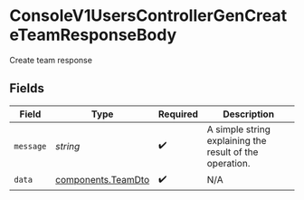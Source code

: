 # ConsoleV1UsersControllerGenCreateTeamResponseBody

Create team response


## Fields

| Field                                                    | Type                                                     | Required                                                 | Description                                              |
| -------------------------------------------------------- | -------------------------------------------------------- | -------------------------------------------------------- | -------------------------------------------------------- |
| `message`                                                | *string*                                                 | :heavy_check_mark:                                       | A simple string explaining the result of the operation.  |
| `data`                                                   | [components.TeamDto](../../models/components/teamdto.md) | :heavy_check_mark:                                       | N/A                                                      |